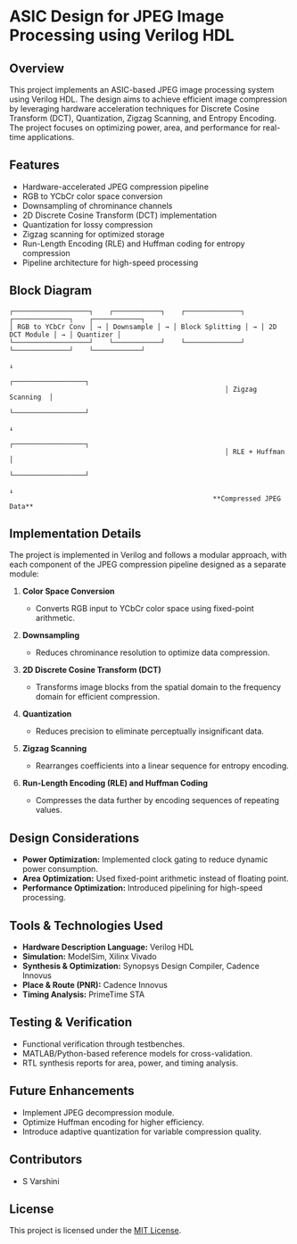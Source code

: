 # ASIC Design for JPEG Image Processing using Verilog HDL

## Overview
This project implements an ASIC-based JPEG image processing system using Verilog HDL. The design aims to achieve efficient image compression by leveraging hardware acceleration techniques for Discrete Cosine Transform (DCT), Quantization, Zigzag Scanning, and Entropy Encoding. The project focuses on optimizing power, area, and performance for real-time applications.

## Features
- Hardware-accelerated JPEG compression pipeline
- RGB to YCbCr color space conversion
- Downsampling of chrominance channels
- 2D Discrete Cosine Transform (DCT) implementation
- Quantization for lossy compression
- Zigzag scanning for optimized storage
- Run-Length Encoding (RLE) and Huffman coding for entropy compression
- Pipeline architecture for high-speed processing

## Block Diagram
```
┌───────────────────┐    ┌────────────┐    ┌──────────────┐    ┌──────────────┐    ┌────────────┐
│ RGB to YCbCr Conv │ → │ Downsample │ → │ Block Splitting │ → │ 2D DCT Module │ → │ Quantizer │
└───────────────────┘    └────────────┘    └──────────────┘    └──────────────┘    └────────────┘
                                                                                ↓
                                                      ┌──────────────────┐
                                                      │ Zigzag Scanning  │
                                                      └──────────────────┘
                                                                                ↓
                                                      ┌──────────────────┐
                                                      │ RLE + Huffman    │
                                                      └──────────────────┘
                                                                                ↓
                                                   **Compressed JPEG Data**
```

## Implementation Details
The project is implemented in Verilog and follows a modular approach, with each component of the JPEG compression pipeline designed as a separate module:

1. **Color Space Conversion**
   - Converts RGB input to YCbCr color space using fixed-point arithmetic.

2. **Downsampling**
   - Reduces chrominance resolution to optimize data compression.

3. **2D Discrete Cosine Transform (DCT)**
   - Transforms image blocks from the spatial domain to the frequency domain for efficient compression.

4. **Quantization**
   - Reduces precision to eliminate perceptually insignificant data.

5. **Zigzag Scanning**
   - Rearranges coefficients into a linear sequence for entropy encoding.

6. **Run-Length Encoding (RLE) and Huffman Coding**
   - Compresses the data further by encoding sequences of repeating values.

## Design Considerations
- **Power Optimization:** Implemented clock gating to reduce dynamic power consumption.
- **Area Optimization:** Used fixed-point arithmetic instead of floating point.
- **Performance Optimization:** Introduced pipelining for high-speed processing.

## Tools & Technologies Used
- **Hardware Description Language:** Verilog HDL
- **Simulation:** ModelSim, Xilinx Vivado
- **Synthesis & Optimization:** Synopsys Design Compiler, Cadence Innovus
- **Place & Route (PNR):** Cadence Innovus
- **Timing Analysis:** PrimeTime STA

## Testing & Verification
- Functional verification through testbenches.
- MATLAB/Python-based reference models for cross-validation.
- RTL synthesis reports for area, power, and timing analysis.

## Future Enhancements
- Implement JPEG decompression module.
- Optimize Huffman encoding for higher efficiency.
- Introduce adaptive quantization for variable compression quality.

## Contributors
- S Varshini

## License
This project is licensed under the [MIT License](LICENSE).


